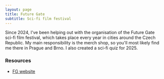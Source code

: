```yaml
---
layout: page
title: Future Gate
subtitle: Sci-fi film festival
---
```


Since 2024, I've been helping out with the organisation of the Future Gate sci-fi film festival, which takes place every year in cities around the Czech Republic.
My main responsibility is the merch shop, so you'll most likely find me there in Prague and Brno. I also created a sci-fi quiz for 2025.

### Resources

 - [FG website](https://futuregate.cz/en)
